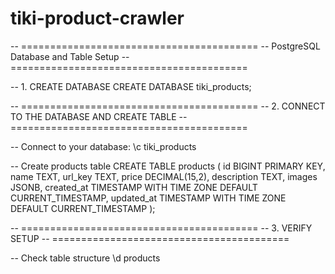 # tiki-product-crawler

-- =========================================
-- PostgreSQL Database and Table Setup
-- =========================================

-- 1. CREATE DATABASE
CREATE DATABASE tiki_products;

-- =========================================
-- 2. CONNECT TO THE DATABASE AND CREATE TABLE
-- =========================================

-- Connect to your database: \c tiki_products

-- Create products table
CREATE TABLE products (
    id BIGINT PRIMARY KEY,
    name TEXT,
    url_key TEXT,
    price DECIMAL(15,2),
    description TEXT,
    images JSONB,
    created_at TIMESTAMP WITH TIME ZONE DEFAULT CURRENT_TIMESTAMP,
    updated_at TIMESTAMP WITH TIME ZONE DEFAULT CURRENT_TIMESTAMP
);

-- =========================================
-- 3. VERIFY SETUP
-- =========================================

-- Check table structure
\d products
